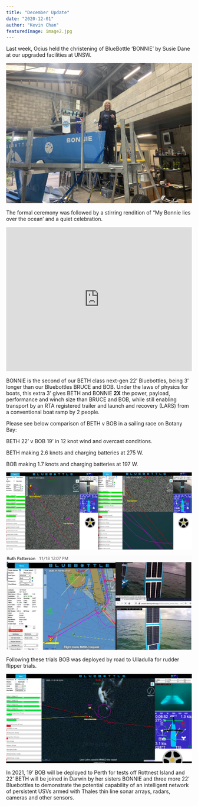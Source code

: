 ```yaml
---
title: "December Update"
date: "2020-12-01"
author: "Kevin Chan"
featuredImage: image2.jpg
---
```



Last week, Ocius held the christening of BlueBottle ‘BONNIE’ by Susie Dane at our upgraded facilities at UNSW. 

![Susie Dane Christening BlueBottle ‘BONNIE’](./image2.jpg)

The formal ceremony was followed by a stirring rendition of “My Bonnie lies over the ocean’ and a quiet celebration.

<iframe width="100%" height="390" src="https://www.youtube.com/embed/sEQKMtgsmxM" frameborder="0" allow="accelerometer; autoplay; encrypted-media; gyroscope; picture-in-picture" allowfullscreen></iframe>

BONNIE is the second of our BETH class next-gen 22’ Bluebottles, being 3’ longer than our Bluebottles BRUCE and BOB. Under the laws of physics for boats, this extra 3’ gives BETH and BONNIE **2X** the power, payload, performance and winch size than BRUCE and BOB, while still enabling transport by an RTA registered trailer and launch and recovery (LARS) from a conventional boat ramp by 2 people.

Please see below comparison of BETH v BOB in a sailing race on Botany Bay:

BETH 22’ v BOB 19’ in 12 knot wind and overcast conditions.

BETH making 2.6 knots and charging batteries at 275 W.

BOB making 1.7 knots and charging batteries at 197 W.

![BETH v BOB sailing race in Sail Only mode (NB sailboat symbol & sail up)](./image4.jpg)

![Ocius PhD candidate Ruth Patterson controlling 2 Bluebottles on Botany Bay from Darwin](./image3.png)

Following these trials BOB was deployed by road to Ulladulla for rudder flipper trials.

![Rudder flipper testing off Ulladulla with BOB in Flipper Only mode (NB whale tail symbol, sail down & camera view of rudder flipper)](./image6.jpg)

In 2021, 19’ BOB will be deployed to Perth for tests off Rottnest Island and 22’ BETH will be joined in Darwin by her sisters BONNIE and three more 22’ Bluebottles to demonstrate the potential capability of an intelligent network of persistent USVs armed with Thales thin line sonar arrays, radars, cameras and other sensors.
